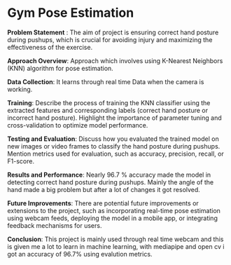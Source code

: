 # **Gym Pose Estimation**
**Problem Statement** : The aim of project is ensuring correct hand posture during pushups, which is crucial for avoiding injury and maximizing the effectiveness of the exercise.

**Approach Overview**: Approach which involves using K-Nearest Neighbors (KNN) algorithm for pose estimation.

**Data Collection**: It learns through real time Data when the camera is working.

**Training**: Describe the process of training the KNN classifier using the extracted features and corresponding labels (correct hand posture or incorrect hand posture). Highlight the importance of parameter tuning and cross-validation to optimize model performance.

**Testing and Evaluation**: Discuss how you evaluated the trained model on new images or video frames to classify the hand posture during pushups. Mention metrics used for evaluation, such as accuracy, precision, recall, or F1-score.

**Results and Performance**: Nearly 96.7 % accuracy made the model  in detecting correct hand posture during pushups. Mainly the angle of the hand made a big problem but after a lot of changes it got resolved.

**Future Improvements**: There are potential future improvements or extensions to the project, such as incorporating real-time pose estimation using webcam feeds, deploying the model in a mobile app, or integrating feedback mechanisms for users.

**Conclusion**: This project is mainly used through real time webcam and this is given me a lot to learn in machine learning, with mediapipe and open cv i got an accuracy of 96.7% using evalution metrics.
